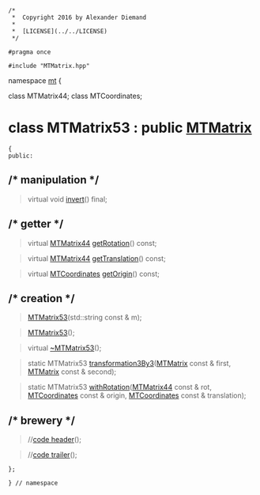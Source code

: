 ~~~ { .cpp }
/*
 *  Copyright 2016 by Alexander Diemand
 *
 *  [LICENSE](../../LICENSE)
 */

#pragma once

#include "MTMatrix.hpp"

~~~
namespace [mt](namespace_mt.list) {

class MTMatrix44;
class MTCoordinates;

# class MTMatrix53 : public [MTMatrix](MTMatrix.hpp.md)

~~~ { .cpp }
{
public:
~~~

## /* manipulation */

>virtual void [invert](MTMatrix53_invert.cpp)() final;

## /* getter */

>virtual [MTMatrix44](MTMatrix44.hpp.md) [getRotation](MTMatrix53_getter.cpp.md)() const;

>virtual [MTMatrix44](MTMatrix44.hpp.md) [getTranslation](MTMatrix53_getter.cpp.md)() const;

>virtual [MTCoordinates](MTCoordinates.hpp.md) [getOrigin](MTMatrix53_getter.cpp.md)() const;

## /* creation */

>[MTMatrix53](MTMatrix53_ctor.cpp.md)(std::string const & m);

>[MTMatrix53](MTMatrix53_ctor.cpp.md)();

>virtual [~MTMatrix53](MTMatrix53_dtor.cpp.md)();

>static MTMatrix53 [transformation3By3](MTMatrix53_transformation3By3.cpp.md)([MTMatrix](MTMatrix.hpp) const & first, [MTMatrix](MTMatrix.hpp) const & second);

>static MTMatrix53 [withRotation](MTMatrix53_withRotation.cpp.md)([MTMatrix44](MTMatrix44.hpp.md) const & rot, [MTCoordinates](MTCoordinates.hpp.md) const & origin, [MTCoordinates](MTCoordinates.hpp.md) const & translation);

## /* brewery */

>//[code header](MTMatrix53_-alpha-.md)();

>//[code trailer](MTMatrix53_-omega-.md)();

~~~ { .cpp }
};

} // namespace
~~~

